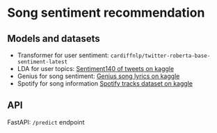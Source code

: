 # Song sentiment recommendation

## Models and datasets

- Transformer for user sentiment: `cardiffnlp/twitter-roberta-base-sentiment-latest`
- LDA for user topics: [Sentiment140 of tweets on kaggle](https://www.kaggle.com/datasets/kazanova/sentiment140)
- Genius for song sentiment: [Genius song lyrics on kaggle](https://www.kaggle.com/datasets/carlosgdcj/genius-song-lyrics-with-language-information)
- Spotify for song information [Spotify tracks dataset on kaggle](https://www.kaggle.com/datasets/maharshipandya/-spotify-tracks-dataset)

## API

FastAPI: `/predict` endpoint
